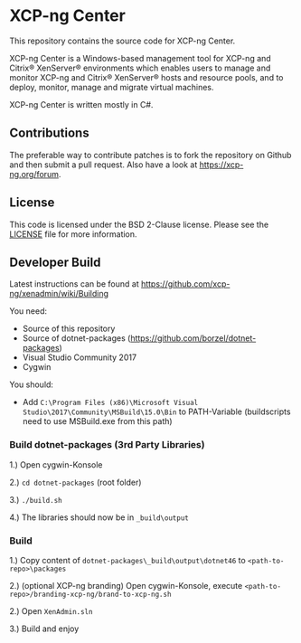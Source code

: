 XCP-ng Center
=============

This repository contains the source code for XCP-ng Center.

XCP-ng Center is a Windows-based management tool for XCP-ng and Citrix® XenServer® environments
which enables users to manage and monitor XCP-ng and Citrix® XenServer® hosts and resource pools,
and to deploy, monitor, manage and migrate virtual machines.

XCP-ng Center is written mostly in C#.

Contributions
-------------

The preferable way to contribute patches is to fork the repository on Github and
then submit a pull request. Also have a look at https://xcp-ng.org/forum.

License
-------

This code is licensed under the BSD 2-Clause license. Please see the
[LICENSE](LICENSE) file for more information.


Developer Build
---------------

Latest instructions can be found at https://github.com/xcp-ng/xenadmin/wiki/Building

You need:

* Source of this repository
* Source of dotnet-packages (https://github.com/borzel/dotnet-packages)
* Visual Studio Community 2017
* Cygwin

You should:

* Add `C:\Program Files (x86)\Microsoft Visual Studio\2017\Community\MSBuild\15.0\Bin` to PATH-Variable (buildscripts need to use MSBuild.exe from this path)

### Build dotnet-packages (3rd Party Libraries)


1.) Open cygwin-Konsole

2.) `cd dotnet-packages` (root folder)

3.) `./build.sh`

4.) The libraries should now be in `_build\output`


### Build


1.) Copy content of `dotnet-packages\_build\output\dotnet46` to `<path-to-repo>\packages`

2.) (optional XCP-ng branding) Open cygwin-Konsole, execute `<path-to-repo>/branding-xcp-ng/brand-to-xcp-ng.sh`

2.) Open `XenAdmin.sln`

3.) Build and enjoy
